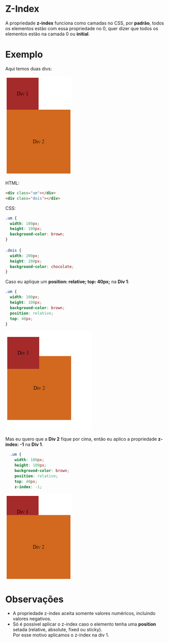 # Z-Index

A propriedade **z-index** funciona como camadas no CSS, por **padrão**, todos os elementos estão com essa propriedade no 0, quer dizer que todos os elementos estão na camada 0 ou **initial**.

# Exemplo

Aqui temos duas divs:

<p>
  <img src="../img/Modulo-Basico/z-index/padrao-divs.png" />
</p>

HTML:
```html
<div class="um"></div>
<div class="dois"></div>
```

CSS:
```css
.um {
  width: 100px;
  height: 100px;
  background-color: brown;
}

.dois {
  width: 200px;
  height: 200px;
  background-color: chocolate;
}
```

Caso eu aplique um **position: relative; top: 40px;** na **Div 1**:

```css
.um {
  width: 100px;
  height: 100px;
  background-color: brown;
  position: relative;
  top: 40px;
}
```

<p>
    <img src="../img/Modulo-Basico/z-index/position-divs.png" />
</p>

Mas eu quero que a **Div 2** fique por cima, então eu aplico a propriedade **z-index: -1** na **Div 1**.

```css
  .um {
    width: 100px;
    height: 100px;
    background-color: brown;
    position: relative;
    top: 40px;
    z-index: -1;
```

<p>
    <img src="../img/Modulo-Basico/z-index/z-index-divs.png" />
</p>

# Observações

- A propriedade z-index aceita somente valores numéricos, incluindo valores negativos.
- Só é possível aplicar o z-index caso o elemento tenha uma **position** setada (relative, absolute, fixed ou sticky).<br>
  Por esse motivo aplicamos o z-index na div 1.
